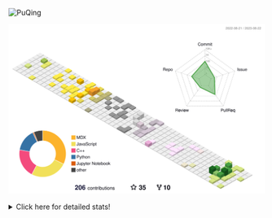 ![PuQing](https://user-images.githubusercontent.com/27223114/171565019-9a56fae6-b08b-421f-99db-7e830da42371.png)

![](./profile-3d-contrib/profile-season-animate.svg)

<details>
<summary>Click here for detailed stats!</summary>

<!--START_SECTION:waka-->
![Lines of code](https://img.shields.io/badge/From%20Hello%20World%20I%27ve%20Written-776.4%20thousand%20lines%20of%20code-blue)

**🐱 My GitHub Data** 

> 📦 254.4 kB Used in GitHub's Storage 
 > 
> 🏆 154 Contributions in the Year 2023
 > 
> 🚫 Not Opted to Hire
 > 
> 📜 30 Public Repositories 
 > 
> 🔑 27 Private Repositories 
 > 
**I'm an Early 🐤** 

```text
🌞 Morning                354 commits         ███░░░░░░░░░░░░░░░░░░░░░░   13.36 % 
🌆 Daytime                1282 commits        ████████████░░░░░░░░░░░░░   48.40 % 
🌃 Evening                251 commits         ██░░░░░░░░░░░░░░░░░░░░░░░   09.48 % 
🌙 Night                  762 commits         ███████░░░░░░░░░░░░░░░░░░   28.77 % 
```


📊 **This Week I Spent My Time On** 

```text
💬 Programming Languages: 
Markdown                 1 hr 50 mins        █████████████░░░░░░░░░░░░   53.27 % 
JavaScript               36 mins             ████░░░░░░░░░░░░░░░░░░░░░   17.75 % 
Python                   30 mins             ████░░░░░░░░░░░░░░░░░░░░░   14.72 % 
ActionScript 3           21 mins             ███░░░░░░░░░░░░░░░░░░░░░░   10.28 % 
GDScript                 6 mins              █░░░░░░░░░░░░░░░░░░░░░░░░   03.17 % 

🔥 Editors: 
Obsidian                 1 hr 50 mins        █████████████░░░░░░░░░░░░   53.27 % 
VS Code                  1 hr 36 mins        ████████████░░░░░░░░░░░░░   46.73 % 

💻 Operating System: 
Windows                  2 hrs 56 mins       █████████████████████░░░░   85.28 % 
WSL                      30 mins             ████░░░░░░░░░░░░░░░░░░░░░   14.72 % 
```


<!--END_SECTION:waka-->
</details>
